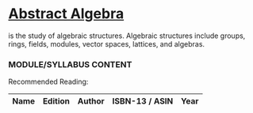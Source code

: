 # [Abstract Algebra](https://en.wikipedia.org/wiki/Abstract_algebra) 
is the study of algebraic structures. Algebraic structures include groups, rings, fields, modules, vector spaces, lattices, and algebras.
### MODULE/SYLLABUS CONTENT

Recommended Reading:

| **Name** | **Edition** | **Author** | **ISBN-13**  /  **ASIN** | **Year** |
|---|---|---|---|---|
